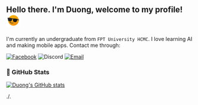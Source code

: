<h2>Hello there. I'm Duong, welcome to my profile! <img src="./cool.gif" height="35px"></h2>
I'm currently an undergraduate from <code>FPT University HCMC</code>. I love learning AI and making mobile apps.
Contact me through:

[![Facebook](https://img.shields.io/badge/fb-duonggg.ne-5074be?style=flat-square&logo=facebook&logoColor=white&labelColor=4267B2)](https://www.facebook.com/duonggg.ne/)   ![Discord](https://img.shields.io/badge/Discord-duongtranthanh%239130-707bf4?style=flat-square&logo=discord&logoColor=white&labelColor=5865F2)   [![Email](https://img.shields.io/badge/email-duongdayne1909@gmail.com-EA4335?style=flat-square&logo=gmail&logoColor=white&labelColor=BB001B)](mailto:duongdayne1909@gmail.com)

### 🌟 GitHub Stats
[![Duong's GitHub stats](https://github-readme-stats.vercel.app/api?username=duongttr)](#)

./.
